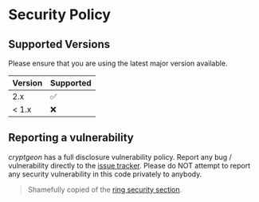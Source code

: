 # Security Policy

## Supported Versions

Please ensure that you are using the latest major version available.

| Version | Supported |
| ------- | --------- |
| 2.x     | ✅        |
| < 1.x   | ❌        |

## Reporting a vulnerability

_cryptgeon_ has a full disclosure vulnerability policy.
Report any bug / vulnerability directly to the [issue tracker](https://github.com/mikeniko/cryptgeon/issues).
Please do NOT attempt to report any security vulnerability in this code privately to anybody.

> Shamefully copied of the [ring security section](https://github.com/briansmith/ring#bug-reporting).
